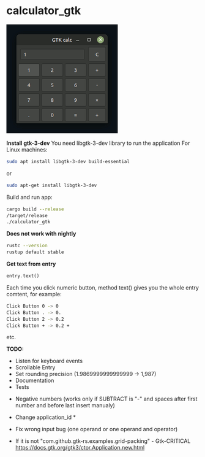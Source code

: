 # calculator_gtk

![calculator_gtk](https://github.com/antonovmike/calculator_gtk/blob/main/calculator_gtk.gif)

**Install gtk-3-dev**
You need  libgtk-3-dev library to run the application
For Linux machines:
```bash
sudo apt install libgtk-3-dev build-essential
```
or
```bash
sudo apt-get install libgtk-3-dev
```

Build and run app:
```bash
cargo build --release
/target/release
./calculator_gtk
```

**Does not work with nightly**
```bash
rustc --version
rustup default stable
```

**Get text from entry**
```rust
entry.text()
```
Each time you click numeric button, method text() gives you the whole entry comtent, for example:
```bash
Click Button 0 -> 0
Click Button . -> 0.
Click Button 2 -> 0.2
Click Button + -> 0.2 +
```
etc.

**TODO:**

- Listen for keyboard events
- Scrollable Entry
- Set rounding precision (1.9869999999999999 -> 1,987)
- Documentation
- Tests
+ Negative numbers (works only if SUBTRACT is "-" and spaces after first number and before last insert manualy)
- Change application_id *
+ Fix wrong input bug (one operand or one operand and operator)

* If it is not "com.github.gtk-rs.examples.grid-packing" - Gtk-CRITICAL
https://docs.gtk.org/gtk3/ctor.Application.new.html